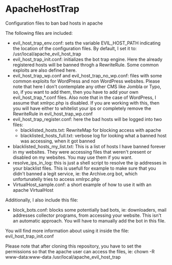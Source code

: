 # ApacheHostTrap
Configuration files to ban bad hosts in apache

The following files are included:
* evil_host_trap_env.conf: sets the variable EVIL_HOST_PATH indicating the
  location of the configuration files. By default, I set it to:
  /usr/local/apache_evil_host_trap
* evil_host_trap_init.conf: initializes the bot trap engine. Here the already
  registered hosts will be banned throgh a RewriteRule. Some common exploits are
  also defined here.
* evil_host_trap_wp.conf and evil_host_trap_no_wp.conf: files with some common
  exploits for WordPress and non WordPress websites. Please note that here I
  don't contemplate any other CMS like Jombla or Typo, so, if you want to add
  them, then you have to add your own evil_host_trap_\*.conf files. Also note
  that in the case of WordPress, I assume that xmlrpc.php is disabled. If you
  are working with this, then you will have either to whitelist your ips or
  completely remove the RewriteRule in evil_host_trap_wp.conf
* evil_host_trap_register.conf: here the bad hosts will be logged into two
  files:
  * blacklisted_hosts.txt: RewriteMap for blocking access with apache
  * blacklisted_hosts_full.txt: verbose log for looking what a banned host was
    accessing, when it got banned
* blacklisted_hosts_my_list.txt: This is a list of hosts I have banned forever
  in my websites. They were accessing files that weren't present or disabled on
  my websites. You may use them if you want.
* resolve_ips_in_log: this is just a shell script to resolve the ip addresses in
  your blacklist files. This is usefull for example to make sure that you didn't 
  banned a legit service, ie: the Archive.org bot, which unfortunatelly tries to
  access xmlrpc.php
* VirtualHost_sample.conf: a short example of how to use it with an apache
  VirtualHost
  
Additionally, I also include this file:
* block_bots.conf: blocks some potentially bad bots, ie: downloaders, mail
  addresses collector programs, from accessing your website. This isn't an
  automatic approach. You will have to manually add the bot in this file.

You will find more information about using it inside the file:
evil_host_trap_init.conf

Please note that after cloning this repository, you have to set the permissions
so that the apache user can access the files, ie:
chown -R www-data:www-data /usr/local/apache_evil_host_trap
